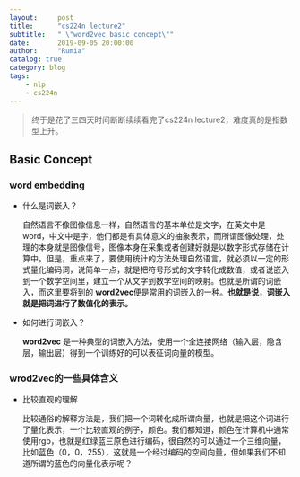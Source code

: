 ```yaml
---
layout:     post
title:      "cs224n lecture2"
subtitle:   " \"word2vec basic concept\""
date:       2019-09-05 20:00:00
author:     "Rumia"
catalog: true
category: blog
tags:
    - nlp
    - cs224n
---
```




>  终于是花了三四天时间断断续续看完了cs224n lecture2，难度真的是指数型上升。



## Basic Concept

### word embedding

- 什么是词嵌入？

  自然语言不像图像信息一样，自然语言的基本单位是文字，在英文中是word，中文中是字，他们都是有具体意义的抽象表示，而所谓图像处理，处理的本身就是图像信号，图像本身在采集或者创建好就是以数字形式存储在计算中。但是，重点来了，要使用统计的方法处理自然语言，就必须以一定的形式量化编码词，说简单一点，就是把符号形式的文字转化成数值，或者说嵌入到一个数学空间里，建立一个从文字到数学空间的映射。也就是所谓的词嵌入，而这里要将到的 [**word2vec**](https://en.wikipedia.org/wiki/Word2vec)便是常用的词嵌入的一种。**也就是说，词嵌入就是把词进行了数值化的表示。**

- 如何进行词嵌入？

  **word2vec** 是一种典型的词嵌入方法，使用一个全连接网络（输入层，隐含层，输出层）得到一个训练好的可以表征词向量的模型。

### wrod2vec的一些具体含义

- 比较直观的理解

  比较通俗的解释方法是，我们把一个词转化成所谓向量，也就是把这个词进行了量化表示，一个比较直观的例子，颜色。我们都知道，颜色在计算机中通常使用rgb，也就是红绿蓝三原色进行编码，很自然的可以通过一个三维向量，比如蓝色（0，0，255），这就是一个经过编码的空间向量，但如果我们不知道所谓的蓝色的向量化表示呢？